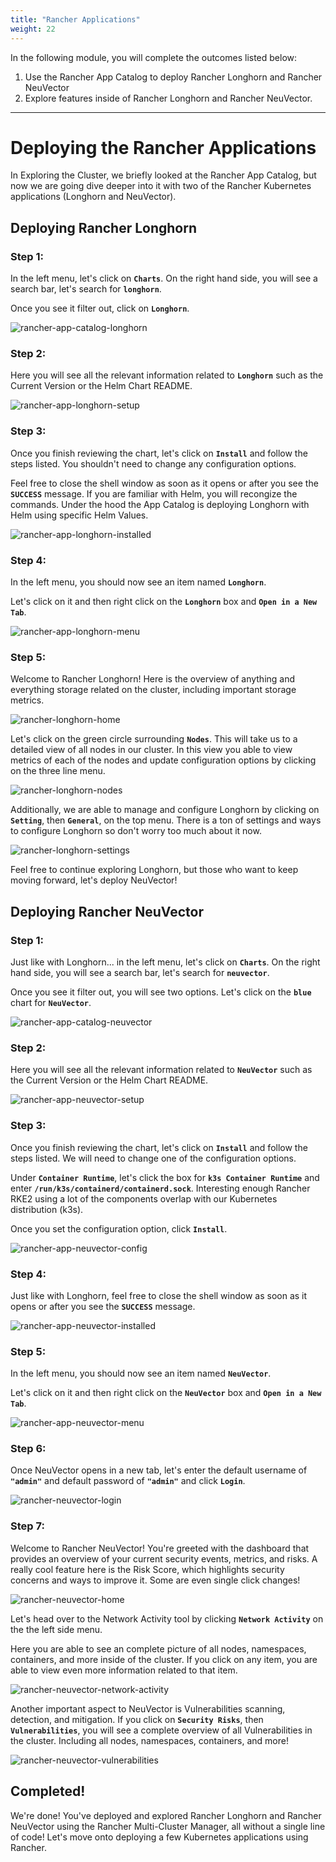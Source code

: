 ```yaml
---
title: "Rancher Applications"
weight: 22
---
```


In the following module, you will complete the outcomes listed below:

1. Use the Rancher App Catalog to deploy Rancher Longhorn and Rancher NeuVector
2. Explore features inside of Rancher Longhorn and Rancher NeuVector.

---


# Deploying the Rancher Applications

In Exploring the Cluster, we briefly looked at the Rancher App Catalog, but now we are going dive deeper into it with two of the Rancher Kubernetes applications (Longhorn and NeuVector).

## Deploying Rancher Longhorn

### Step 1:

In the left menu, let's click on **`Charts`**. On the right hand side, you will see a search bar, let's search for **`longhorn`**.

Once you see it filter out, click on **`Longhorn`**.

![rancher-app-catalog-longhorn](/static/images/content/22-app-longhorn-search.png)

### Step 2:

Here you will see all the relevant information related to **`Longhorn`** such as the Current Version or the Helm Chart README.

![rancher-app-longhorn-setup](/static/images/content/22-app-longhorn-setup.png)

### Step 3:

Once you finish reviewing the chart, let's click on **`Install`** and follow the steps listed. You shouldn't need to change any configuration options.

Feel free to close the shell window as soon as it opens or after you see the **`SUCCESS`** message. If you are familiar with Helm, you will recongize the commands. Under the hood the App Catalog is deploying Longhorn with Helm using specific Helm Values.

![rancher-app-longhorn-installed](/static/images/content/22-app-longhorn-installed.png)

### Step 4:

In the left menu, you should now see an item named **`Longhorn`**.

Let's click on it and then right click on the **`Longhorn`** box and **`Open in a New Tab`**.

![rancher-app-longhorn-menu](/static/images/content/22-app-longhorn-menu.png)

### Step 5:

Welcome to Rancher Longhorn! Here is the overview of anything and everything storage related on the cluster, including important storage metrics.

![rancher-longhorn-home](/static/images/content/22-longhorn-home.png)

Let's click on the green circle surrounding **`Nodes`**. This will take us to a detailed view of all nodes in our cluster. In this view you able to view metrics of each of the nodes and update configuration options by clicking on the three line menu.

![rancher-longhorn-nodes](/static/images/content/22-longhorn-nodes.png)

Additionally, we are able to manage and configure Longhorn by clicking on **`Setting`**, then **`General`**, on the top menu. There is a ton of settings and ways to configure Longhorn so don't worry too much about it now.

![rancher-longhorn-settings](/static/images/content/22-longhorn-settings.png)

Feel free to continue exploring Longhorn, but those who want to keep moving forward, let's deploy NeuVector!

## Deploying Rancher NeuVector

### Step 1:

Just like with Longhorn... in the left menu, let's click on **`Charts`**. On the right hand side, you will see a search bar, let's search for **`neuvector`**.

Once you see it filter out, you will see two options. Let's click on the **`blue`** chart for **`NeuVector`**.

![rancher-app-catalog-neuvector](/static/images/content/22-app-neuvector-search.png)

### Step 2:

Here you will see all the relevant information related to **`NeuVector`** such as the Current Version or the Helm Chart README.

![rancher-app-neuvector-setup](/static/images/content/22-app-neuvector-setup.png)


### Step 3:

Once you finish reviewing the chart, let's click on **`Install`** and follow the steps listed. We will need to change one of the configuration options.

Under **`Container Runtime`**, let's click the box for **`k3s Container Runtime`** and enter **`/run/k3s/containerd/containerd.sock`**. Interesting enough Rancher RKE2 using a lot of the components overlap with our Kubernetes distribution (k3s).

Once you set the configuration option, click **`Install`**.

![rancher-app-neuvector-config](/static/images/content/22-app-neuvector-config.png)

### Step 4:

Just like with Longhorn, feel free to close the shell window as soon as it opens or after you see the **`SUCCESS`** message.

![rancher-app-neuvector-installed](/static/images/content/22-app-neuvector-installed.png)

### Step 5:

In the left menu, you should now see an item named **`NeuVector`**.

Let's click on it and then right click on the **`NeuVector`** box and **`Open in a New Tab`**.

![rancher-app-neuvector-menu](/static/images/content/22-app-neuvector-menu.png)

### Step 6:

Once NeuVector opens in a new tab, let's enter the default username of **`"admin"`** and default password of **`"admin"`** and click **`Login`**.

![rancher-neuvector-login](/static/images/content/22-neuvector-login.png)

### Step 7:

Welcome to Rancher NeuVector! You're greeted with the dashboard that provides an overview of your current security events, metrics, and risks. A really cool feature here is the Risk Score, which highlights security concerns and ways to improve it. Some are even single click changes!

![rancher-neuvector-home](/static/images/content/22-neuvector-home.png)

Let's head over to the Network Activity tool by clicking **`Network Activity`** on the the left side menu. 

Here you are able to see an complete picture of all nodes, namespaces, containers, and more inside of the cluster. If you click on any item, you are able to view even more information related to that item.

![rancher-neuvector-network-activity](/static/images/content/22-neuvector-network-activity.png)

Another important aspect to NeuVector is Vulnerabilities scanning, detection, and mitigation. If you click on **`Security Risks`**, then **`Vulnerabilities`**, you will see a complete overview of all Vulnerabilities in the cluster. Including all nodes, namespaces, containers, and more!

![rancher-neuvector-vulnerabilities](/static/images/content/22-neuvector-vulnerabilities.png)


## Completed!

We're done! You've deployed and explored Rancher Longhorn and Rancher NeuVector using the Rancher Multi-Cluster Manager, all without a single line of code! Let's move onto deploying a few Kubernetes applications using Rancher.